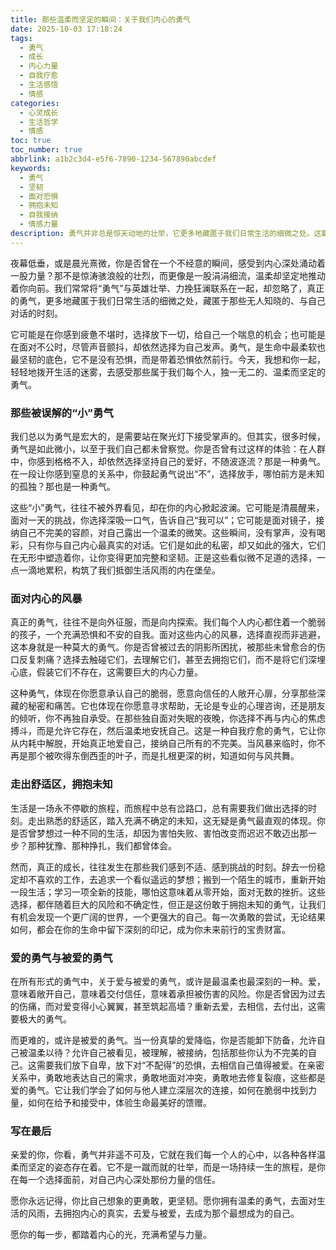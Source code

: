```yaml
---
title: 那些温柔而坚定的瞬间：关于我们内心的勇气
date: 2025-10-03 17:18:24
tags:
  - 勇气
  - 成长
  - 内心力量
  - 自我疗愈
  - 生活感悟
  - 情感
categories:
  - 心灵成长
  - 生活哲学
  - 情感
toc: true
toc_number: true
abbrlink: a1b2c3d4-e5f6-7890-1234-567890abcdef
keywords:
  - 勇气
  - 坚韧
  - 面对恐惧
  - 拥抱未知
  - 自我接纳
  - 情感力量
description: 勇气并非总是惊天动地的壮举，它更多地藏匿于我们日常生活的细微之处。这篇文章将带你深入探索那些温柔而坚定的内心瞬间，感受我们每个人都拥有的、足以治愈和激励自己的力量。
---
```


夜幕低垂，或是晨光熹微，你是否曾在一个不经意的瞬间，感受到内心深处涌动着一股力量？那不是惊涛骇浪般的壮烈，而更像是一股涓涓细流，温柔却坚定地推动着你向前。我们常常将“勇气”与英雄壮举、力挽狂澜联系在一起，却忽略了，真正的勇气，更多地藏匿于我们日常生活的细微之处，藏匿于那些无人知晓的、与自己对话的时刻。

它可能是在你感到疲惫不堪时，选择放下一切，给自己一个喘息的机会；也可能是在面对不公时，尽管声音颤抖，却依然选择为自己发声。勇气，是生命中最柔软也最坚韧的底色，它不是没有恐惧，而是带着恐惧依然前行。今天，我想和你一起，轻轻地拨开生活的迷雾，去感受那些属于我们每个人，独一无二的、温柔而坚定的勇气。

### 那些被误解的“小”勇气

我们总以为勇气是宏大的，是需要站在聚光灯下接受掌声的。但其实，很多时候，勇气是如此微小，以至于我们自己都未曾察觉。你是否曾有过这样的体验：在人群中，你感到格格不入，却依然选择坚持自己的爱好，不随波逐流？那是一种勇气。在一段让你感到窒息的关系中，你鼓起勇气说出“不”，选择放手，哪怕前方是未知的孤独？那也是一种勇气。

这些“小”勇气，往往不被外界看见，却在你的内心掀起波澜。它可能是清晨醒来，面对一天的挑战，你选择深吸一口气，告诉自己“我可以”；它可能是面对镜子，接纳自己不完美的容颜，对自己露出一个温柔的微笑。这些瞬间，没有掌声，没有喝彩，只有你与自己内心最真实的对话。它们是如此的私密，却又如此的强大，它们在无形中塑造着你，让你变得更加完整和坚韧。正是这些看似微不足道的选择，一点一滴地累积，构筑了我们抵御生活风雨的内在堡垒。

### 面对内心的风暴

真正的勇气，往往不是向外征服，而是向内探索。我们每个人内心都住着一个脆弱的孩子，一个充满恐惧和不安的自我。面对这些内心的风暴，选择直视而非逃避，这本身就是一种莫大的勇气。你是否曾被过去的阴影所困扰，被那些未曾愈合的伤口反复刺痛？选择去触碰它们，去理解它们，甚至去拥抱它们，而不是将它们深埋心底，假装它们不存在，这需要巨大的内心力量。

这种勇气，体现在你愿意承认自己的脆弱，愿意向信任的人敞开心扉，分享那些深藏的秘密和痛苦。它也体现在你愿意寻求帮助，无论是专业的心理咨询，还是朋友的倾听，你不再独自承受。在那些独自面对失眠的夜晚，你选择不再与内心的焦虑搏斗，而是允许它存在，然后温柔地安抚自己。这是一种自我疗愈的勇气，它让你从内耗中解脱，开始真正地爱自己，接纳自己所有的不完美。当风暴来临时，你不再是那个被吹得东倒西歪的叶子，而是扎根更深的树，知道如何与风共舞。

### 走出舒适区，拥抱未知

生活是一场永不停歇的旅程，而旅程中总有岔路口，总有需要我们做出选择的时刻。走出熟悉的舒适区，踏入充满不确定的未知，这无疑是勇气最直观的体现。你是否曾梦想过一种不同的生活，却因为害怕失败、害怕改变而迟迟不敢迈出那一步？那种犹豫、那种挣扎，我们都曾体会。

然而，真正的成长，往往发生在那些我们感到不适、感到挑战的时刻。辞去一份稳定却不喜欢的工作，去追求一个看似遥远的梦想；搬到一个陌生的城市，重新开始一段生活；学习一项全新的技能，哪怕这意味着从零开始，面对无数的挫折。这些选择，都伴随着巨大的风险和不确定性，但正是这份敢于拥抱未知的勇气，让我们有机会发现一个更广阔的世界，一个更强大的自己。每一次勇敢的尝试，无论结果如何，都会在你的生命中留下深刻的印记，成为你未来前行的宝贵财富。

### 爱的勇气与被爱的勇气

在所有形式的勇气中，关于爱与被爱的勇气，或许是最温柔也最深刻的一种。爱，意味着敞开自己，意味着交付信任，意味着承担被伤害的风险。你是否曾因为过去的伤痛，而对爱变得小心翼翼，甚至筑起高墙？重新去爱，去相信，去付出，这需要极大的勇气。

而更难的，或许是被爱的勇气。当一份真挚的爱降临，你是否能卸下防备，允许自己被温柔以待？允许自己被看见，被理解，被接纳，包括那些你认为不完美的自己。这需要我们放下自卑，放下对“不配得”的恐惧，去相信自己值得被爱。在亲密关系中，勇敢地表达自己的需求，勇敢地面对冲突，勇敢地去修复裂痕，这些都是爱的勇气。它让我们学会了如何与他人建立深层次的连接，如何在脆弱中找到力量，如何在给予和接受中，体验生命最美好的馈赠。

### 写在最后

亲爱的你，你看，勇气并非遥不可及，它就在我们每一个人的心中，以各种各样温柔而坚定的姿态存在着。它不是一蹴而就的壮举，而是一场持续一生的旅程，是你在每一个选择面前，对自己内心深处那份力量的信任。

愿你永远记得，你比自己想象的更勇敢，更坚韧。愿你拥有温柔的勇气，去面对生活的风雨，去拥抱内心的真实，去爱与被爱，去成为那个最想成为的自己。

愿你的每一步，都踏着内心的光，充满希望与力量。